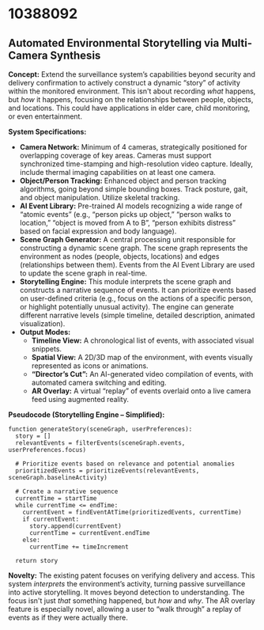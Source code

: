 # 10388092

## Automated Environmental Storytelling via Multi-Camera Synthesis

**Concept:** Extend the surveillance system’s capabilities beyond security and delivery confirmation to actively construct a dynamic “story” of activity within the monitored environment. This isn't about recording *what* happens, but *how* it happens, focusing on the relationships between people, objects, and locations. This could have applications in elder care, child monitoring, or even entertainment.

**System Specifications:**

*   **Camera Network:** Minimum of 4 cameras, strategically positioned for overlapping coverage of key areas. Cameras must support synchronized time-stamping and high-resolution video capture. Ideally, include thermal imaging capabilities on at least one camera.
*   **Object/Person Tracking:** Enhanced object and person tracking algorithms, going beyond simple bounding boxes.  Track posture, gait, and object manipulation. Utilize skeletal tracking.
*   **AI Event Library:** Pre-trained AI models recognizing a wide range of “atomic events” (e.g., “person picks up object,” “person walks to location,” “object is moved from A to B”, “person exhibits distress” based on facial expression and body language).
*   **Scene Graph Generator:** A central processing unit responsible for constructing a dynamic scene graph. The scene graph represents the environment as nodes (people, objects, locations) and edges (relationships between them). Events from the AI Event Library are used to update the scene graph in real-time.
*   **Storytelling Engine:** This module interprets the scene graph and constructs a narrative sequence of events.  It can prioritize events based on user-defined criteria (e.g., focus on the actions of a specific person, or highlight potentially unusual activity). The engine can generate different narrative levels (simple timeline, detailed description, animated visualization).
*   **Output Modes:**
    *   **Timeline View:** A chronological list of events, with associated visual snippets.
    *   **Spatial View:** A 2D/3D map of the environment, with events visually represented as icons or animations.
    *   **“Director’s Cut”:** An AI-generated video compilation of events, with automated camera switching and editing.
    *   **AR Overlay:** A virtual “replay” of events overlaid onto a live camera feed using augmented reality.

**Pseudocode (Storytelling Engine – Simplified):**

```
function generateStory(sceneGraph, userPreferences):
  story = []
  relevantEvents = filterEvents(sceneGraph.events, userPreferences.focus)

  # Prioritize events based on relevance and potential anomalies
  prioritizedEvents = prioritizeEvents(relevantEvents, sceneGraph.baselineActivity)

  # Create a narrative sequence
  currentTime = startTime
  while currentTime <= endTime:
    currentEvent = findEventAtTime(prioritizedEvents, currentTime)
    if currentEvent:
      story.append(currentEvent)
      currentTime = currentEvent.endTime
    else:
      currentTime += timeIncrement

  return story
```

**Novelty:**  The existing patent focuses on verifying delivery and access. This system *interprets* the environment’s activity, turning passive surveillance into active storytelling. It moves beyond detection to understanding. The focus isn't just *that* something happened, but *how* and *why*. The AR overlay feature is especially novel, allowing a user to “walk through” a replay of events as if they were actually there.